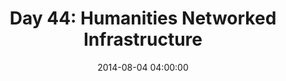 ---
permalink: /jekyll/update/2014/08/04/day44
redirect_to: http://arounddh.elotroalex.com/jekyll/update/2014/08/04/day44
layout: post
title:  "Day 44: Humanities Networked Infrastructure"
date:   2014-08-04 04:00:00
categories: jekyll update
---